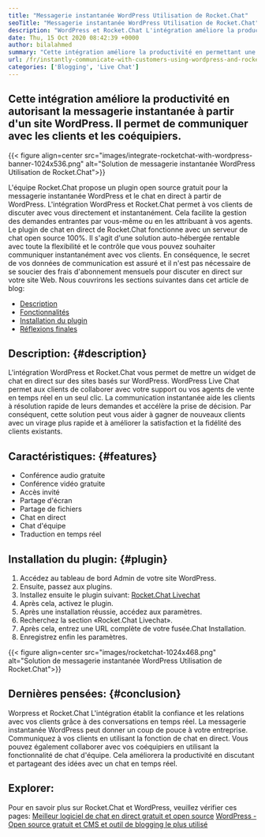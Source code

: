 ```yaml
---
title: "Messagerie instantanée WordPress Utilisation de Rocket.Chat" 
seoTitle: "Messagerie instantanée WordPress Utilisation de Rocket.Chat" 
description: "WordPress et Rocket.Chat L'intégration améliore la productivité en permettant une solution de messagerie instantanée. Il vous aide à communiquer de manière affective et opportune." 
date: Thu, 15 Oct 2020 08:42:39 +0000
author: bilalahmed
summary: "Cette intégration améliore la productivité en permettant une messagerie instantanée à partir d'un site WordPress. Il permet de communiquer avec les clients et les coéquipiers." 
url: /fr/instantly-communicate-with-customers-using-wordpress-and-rocket-chat/
categories: ['Blogging', 'Live Chat']
---
```


## Cette intégration améliore la productivité en autorisant la messagerie instantanée à partir d'un site WordPress. Il permet de communiquer avec les clients et les coéquipiers.

{{< figure align=center src="images/integrate-rocketchat-with-wordpress-banner-1024x536.png" alt="Solution de messagerie instantanée WordPress Utilisation de Rocket.Chat">}}

L'équipe Rocket.Chat propose un plugin open source gratuit pour la messagerie instantanée WordPress et le chat en direct à partir de WordPress. L'intégration WordPress et Rocket.Chat permet à vos clients de discuter avec vous directement et instantanément. Cela facilite la gestion des demandes entrantes par vous-même ou en les attribuant à vos agents.
Le plugin de chat en direct de Rocket.Chat fonctionne avec un serveur de chat open source 100%. Il s'agit d'une solution auto-hébergée rentable avec toute la flexibilité et le contrôle que vous pouvez souhaiter communiquer instantanément avec vos clients. En conséquence, le secret de vos données de communication est assuré et il n'est pas nécessaire de se soucier des frais d'abonnement mensuels pour discuter en direct sur votre site Web.
Nous couvrirons les sections suivantes dans cet article de blog:
  * [Description][1]
  * [Fonctionnalités][2]
  * [Installation du plugin][3]
  * [Réflexions finales][4]

## Description: {#description}

L'intégration WordPress et Rocket.Chat vous permet de mettre un widget de chat en direct sur des sites basés sur WordPress. WordPress Live Chat permet aux clients de collaborer avec votre support ou vos agents de vente en temps réel en un seul clic. La communication instantanée aide les clients à résolution rapide de leurs demandes et accélère la prise de décision. Par conséquent, cette solution peut vous aider à gagner de nouveaux clients avec un virage plus rapide et à améliorer la satisfaction et la fidélité des clients existants.

## Caractéristiques: {#features}

  * Conférence audio gratuite
  * Conférence vidéo gratuite
  * Accès invité
  * Partage d'écran
  * Partage de fichiers
  * Chat en direct
  * Chat d'équipe
  * Traduction en temps réel

## Installation du plugin: {#plugin}

  1. Accédez au tableau de bord Admin de votre site WordPress.
  2. Ensuite, passez aux plugins.
  3. Installez ensuite le plugin suivant: [Rocket.Chat Livechat][5]
  4. Après cela, activez le plugin.
  5. Après une installation réussie, accédez aux paramètres.
  6. Recherchez la section «Rocket.Chat Livechat».
  7. Après cela, entrez une URL complète de votre fusée.Chat Installation.
  8. Enregistrez enfin les paramètres.

{{< figure align=center src="images/rocketchat-1024x468.png" alt="Solution de messagerie instantanée WordPress Utilisation de Rocket.Chat">}}


## Dernières pensées: {#conclusion}

Worpress et Rocket.Chat L'intégration établit la confiance et les relations avec vos clients grâce à des conversations en temps réel. La messagerie instantanée WordPress peut donner un coup de pouce à votre entreprise. Communiquez à vos clients en utilisant la fonction de chat en direct. Vous pouvez également collaborer avec vos coéquipiers en utilisant la fonctionnalité de chat d'équipe. Cela améliorera la productivité en discutant et partageant des idées avec un chat en temps réel.

## Explorer:
Pour en savoir plus sur Rocket.Chat et WordPress, veuillez vérifier ces pages:
[Meilleur logiciel de chat en direct gratuit et open source][6]
[WordPress - Open source gratuit et CMS et outil de blogging le plus utilisé][7]



 [1]: #description
 [2]: #features
 [3]: #plugin
 [4]: #conclusion
 [5]: https://wordpress.org/plugins/rocketchat-livechat/
 [6]: https://products.containerize.com/live-chat
 [7]: https://href.li/?https://products.containerize.com/blogging/wordpress
